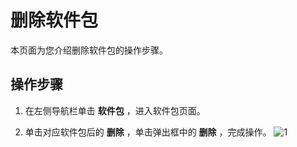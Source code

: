 删除软件包 
==========================

本页面为您介绍删除软件包的操作步骤。

操作步骤 
-------------------------

1. 在左侧导航栏单击 **软件包** ，进入软件包页面。

   

2. 单击对应软件包后的 **删除** ，单击弹出框中的 **删除** ，完成操作。
   ![1](https://help-static-aliyun-doc.aliyuncs.com/assets/img/zh-CN/0901460261/p271440.png)

   



